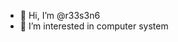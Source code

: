 - 👋 Hi, I’m @r33s3n6
- 👀 I’m interested in computer system

<!---
- 🌱 I’m currently learning ...
- 💞️ I’m looking to collaborate on ...
- 📫 How to reach me ...


r33s3n6/r33s3n6 is a ✨ special ✨ repository because its `README.md` (this file) appears on your GitHub profile.
You can click the Preview link to take a look at your changes.
--->
